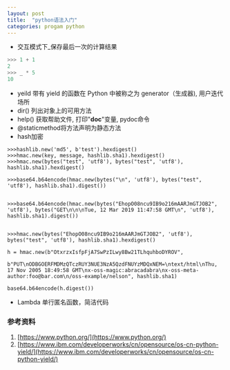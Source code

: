 ```yaml
---
layout: post
title:  "python语法入门"
categories: progam python
---
```


- 交互模式下_保存最后一次的计算结果
```python
>>> 1 + 1
2
>>> _ * 5
10
```

- yeild 带有 yield 的函数在 Python 中被称之为 generator（生成器), 用户迭代场所
- dir() 列出对象上的可用方法
- help() 获取帮助文件, 打印"__doc__"变量, pydoc命令
- @staticmethod将方法声明为静态方法
- hash加密
```
>>>hashlib.new('md5', b'test').hexdigest()
>>>hmac.new(key, message, hashlib.sha1).hexdigest()
>>>hmac.new(bytes("test", 'utf8'), bytes("test", 'utf8'), hashlib.sha1).hexdigest()

>>>base64.b64encode(hmac.new(bytes("\n", 'utf8'), bytes("test", 'utf8'), hashlib.sha1).digest())


>>>base64.b64encode(hmac.new(bytes("EhopO08ncu9IB9o216mAARJmGTJOB2", 'utf8'), bytes("GET\n\n\nTue, 12 Mar 2019 11:47:58 GMT\n", 'utf8'), hashlib.sha1).digest())


>>>hmac.new(bytes("EhopO08ncu9IB9o216mAARJmGTJOB2", 'utf8'), bytes("test", 'utf8'), hashlib.sha1).hexdigest()

h = hmac.new(b"OtxrzxIsfpFjA7SwPzILwy8Bw21TLhquhboDYROV",
             b"PUT\nODBGOERFMDMzQTczRUY3NUE3NzA5QzdFNUYzMDQxNEM=\ntext/html\nThu, 17 Nov 2005 18:49:58 GMT\nx-oss-magic:abracadabra\nx-oss-meta-author:foo@bar.com\n/oss-example/nelson", hashlib.sha1)

base64.b64encode(h.digest())

```
- Lambda 单行匿名函数，简洁代码


### 参考资料
1. [https://www.python.org/](https://www.python.org/)
2. [https://www.ibm.com/developerworks/cn/opensource/os-cn-python-yield/](https://www.ibm.com/developerworks/cn/opensource/os-cn-python-yield/)
